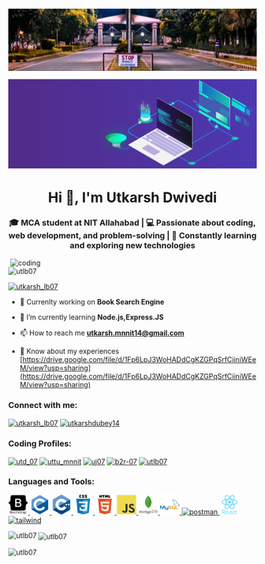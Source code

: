 
![logo](https://github.com/utlb07/utlb07/blob/main/mnnit.jpg)

![logo](https://github.com/utlb07/utlb07/blob/main/utkarsh%20github.gif)

<h1 align="center">Hi 👋, I'm Utkarsh Dwivedi</h1>
<h3 align="center">🎓 MCA student at NIT Allahabad | 💻 Passionate about coding, web development, and problem-solving | 🚀 Constantly learning and exploring new technologies</h3>
<img align="right" alt="coding" width="500px" src="https://miro.medium.com/v2/resize:fit:1358/0*ygaHmPjQnVmEApdT.gif">

<p align="left"> <img src="https://komarev.com/ghpvc/?username=utlb07&label=Profile%20views&color=0e75b6&style=flat" alt="utlb07" /> </p>

<p align="left"> <a href="https://twitter.com/utkarsh_lb07" target="blank"><img src="https://img.shields.io/twitter/follow/utkarsh_lb07?logo=twitter&style=for-the-badge" alt="utkarsh_lb07" /></a> </p>

- 🔭 Currenlty working on **Book Search Engine**

- 🌱 I’m currently learning **Node.js,Express.JS**

- 📫 How to reach me **utkarsh.mnnit14@gmail.com**

- 📄 Know about my experiences [https://drive.google.com/file/d/1Fp6LpJ3WoHADdCgKZGPqSrfCiiniWEeM/view?usp=sharing](https://drive.google.com/file/d/1Fp6LpJ3WoHADdCgKZGPqSrfCiiniWEeM/view?usp=sharing)

<h3 align="left">Connect with me:</h3>
<p align="left">
<a href="https://twitter.com/utkarsh_lb07" target="blank"><img align="center" src="https://raw.githubusercontent.com/rahuldkjain/github-profile-readme-generator/master/src/images/icons/Social/twitter.svg" alt="utkarsh_lb07" height="30" width="40" /></a>
<a href="https://linkedin.com/in/utkarshdubey14" target="blank"><img align="center" src="https://raw.githubusercontent.com/rahuldkjain/github-profile-readme-generator/master/src/images/icons/Social/linked-in-alt.svg" alt="utkarshdubey14" height="30" width="40" /></a>

<h3 align="left" font_style="bold">Coding Profiles:</h3>
<a href="https://www.codechef.com/users/utd_07" target="blank" background_color="white"><img align="center" src="https://cdn.jsdelivr.net/npm/simple-icons@3.1.0/icons/codechef.svg" alt="utd_07" height="30" width="40" /></a>
<a href="https://www.hackerrank.com/uttu_mnnit" target="blank"><img align="center" src="https://raw.githubusercontent.com/rahuldkjain/github-profile-readme-generator/master/src/images/icons/Social/hackerrank.svg" alt="uttu_mnnit" height="30" width="40" /></a>
<a href="https://codeforces.com/profile/uj07" target="blank"><img align="center" src="https://raw.githubusercontent.com/rahuldkjain/github-profile-readme-generator/master/src/images/icons/Social/codeforces.svg" alt="uj07" height="30" width="40" /></a>
<a href="https://www.leetcode.com/b2r-lb" target="blank"><img align="center" src="https://raw.githubusercontent.com/rahuldkjain/github-profile-readme-generator/master/src/images/icons/Social/leet-code.svg" alt="b2r-07" height="30" width="40" /></a>
<a href="https://auth.geeksforgeeks.org/user/utlb07" target="blank"><img align="center" src="https://raw.githubusercontent.com/rahuldkjain/github-profile-readme-generator/master/src/images/icons/Social/geeks-for-geeks.svg" alt="utlb07" height="30" width="40" /></a>
</p>

<h3 align="left">Languages and Tools:</h3>
<p align="left"> <a href="https://getbootstrap.com" target="_blank" rel="noreferrer"> <img src="https://raw.githubusercontent.com/devicons/devicon/master/icons/bootstrap/bootstrap-plain-wordmark.svg" alt="bootstrap" width="40" height="40"/> </a> <a href="https://www.cprogramming.com/" target="_blank" rel="noreferrer"> <img src="https://raw.githubusercontent.com/devicons/devicon/master/icons/c/c-original.svg" alt="c" width="40" height="40"/> </a> <a href="https://www.w3schools.com/cpp/" target="_blank" rel="noreferrer"> <img src="https://raw.githubusercontent.com/devicons/devicon/master/icons/cplusplus/cplusplus-original.svg" alt="cplusplus" width="40" height="40"/> </a> <a href="https://www.w3schools.com/css/" target="_blank" rel="noreferrer"> <img src="https://raw.githubusercontent.com/devicons/devicon/master/icons/css3/css3-original-wordmark.svg" alt="css3" width="40" height="40"/> </a> <a href="https://www.w3.org/html/" target="_blank" rel="noreferrer"> <img src="https://raw.githubusercontent.com/devicons/devicon/master/icons/html5/html5-original-wordmark.svg" alt="html5" width="40" height="40"/> </a> <a href="https://developer.mozilla.org/en-US/docs/Web/JavaScript" target="_blank" rel="noreferrer"> <img src="https://raw.githubusercontent.com/devicons/devicon/master/icons/javascript/javascript-original.svg" alt="javascript" width="40" height="40"/> </a> <a href="https://www.mongodb.com/" target="_blank" rel="noreferrer"> <img src="https://raw.githubusercontent.com/devicons/devicon/master/icons/mongodb/mongodb-original-wordmark.svg" alt="mongodb" width="40" height="40"/> </a> <a href="https://www.mysql.com/" target="_blank" rel="noreferrer"> <img src="https://raw.githubusercontent.com/devicons/devicon/master/icons/mysql/mysql-original-wordmark.svg" alt="mysql" width="40" height="40"/> </a> <a href="https://postman.com" target="_blank" rel="noreferrer"> <img src="https://www.vectorlogo.zone/logos/getpostman/getpostman-icon.svg" alt="postman" width="40" height="40"/> </a> <a href="https://reactjs.org/" target="_blank" rel="noreferrer"> <img src="https://raw.githubusercontent.com/devicons/devicon/master/icons/react/react-original-wordmark.svg" alt="react" width="40" height="40"/> </a> <a href="https://tailwindcss.com/" target="_blank" rel="noreferrer"> <img src="https://www.vectorlogo.zone/logos/tailwindcss/tailwindcss-icon.svg" alt="tailwind" width="40" height="40"/> </a> </p>

<p><img align="left" src="https://github-readme-stats.vercel.app/api/top-langs?username=utlb07&show_icons=true&locale=en&layout=compact" alt="utlb07" /></p>

<p>&nbsp;<img align="center" src="https://github-readme-stats.vercel.app/api?username=utlb07&show_icons=true&locale=en" alt="utlb07" /></p>

<p><img align="center" src="https://github-readme-streak-stats.herokuapp.com/?user=utlb07&" alt="utlb07" /></p>
